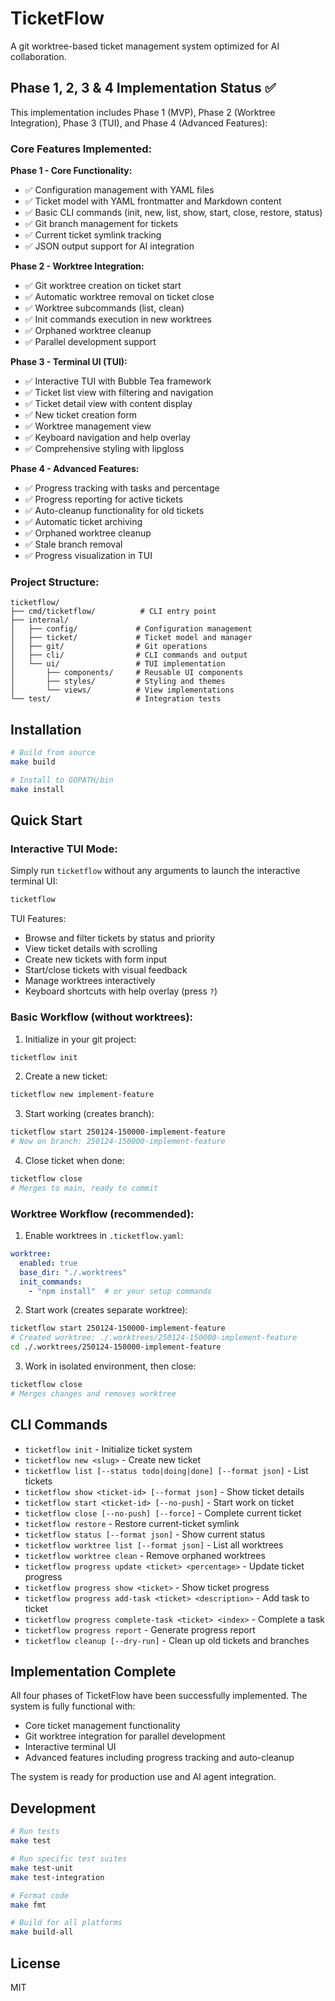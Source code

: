 # TicketFlow

A git worktree-based ticket management system optimized for AI collaboration.

## Phase 1, 2, 3 & 4 Implementation Status ✅

This implementation includes Phase 1 (MVP), Phase 2 (Worktree Integration), Phase 3 (TUI), and Phase 4 (Advanced Features):

### Core Features Implemented:

**Phase 1 - Core Functionality:**
- ✅ Configuration management with YAML files
- ✅ Ticket model with YAML frontmatter and Markdown content
- ✅ Basic CLI commands (init, new, list, show, start, close, restore, status)
- ✅ Git branch management for tickets
- ✅ Current ticket symlink tracking
- ✅ JSON output support for AI integration

**Phase 2 - Worktree Integration:**
- ✅ Git worktree creation on ticket start
- ✅ Automatic worktree removal on ticket close
- ✅ Worktree subcommands (list, clean)
- ✅ Init commands execution in new worktrees
- ✅ Orphaned worktree cleanup
- ✅ Parallel development support

**Phase 3 - Terminal UI (TUI):**
- ✅ Interactive TUI with Bubble Tea framework
- ✅ Ticket list view with filtering and navigation
- ✅ Ticket detail view with content display
- ✅ New ticket creation form
- ✅ Worktree management view
- ✅ Keyboard navigation and help overlay
- ✅ Comprehensive styling with lipgloss

**Phase 4 - Advanced Features:**
- ✅ Progress tracking with tasks and percentage
- ✅ Progress reporting for active tickets
- ✅ Auto-cleanup functionality for old tickets
- ✅ Automatic ticket archiving
- ✅ Orphaned worktree cleanup
- ✅ Stale branch removal
- ✅ Progress visualization in TUI

### Project Structure:
```
ticketflow/
├── cmd/ticketflow/          # CLI entry point
├── internal/
│   ├── config/             # Configuration management
│   ├── ticket/             # Ticket model and manager
│   ├── git/                # Git operations
│   ├── cli/                # CLI commands and output
│   └── ui/                 # TUI implementation
│       ├── components/     # Reusable UI components
│       ├── styles/         # Styling and themes
│       └── views/          # View implementations
└── test/                   # Integration tests
```

## Installation

```bash
# Build from source
make build

# Install to GOPATH/bin
make install
```

## Quick Start

### Interactive TUI Mode:

Simply run `ticketflow` without any arguments to launch the interactive terminal UI:

```bash
ticketflow
```

TUI Features:
- Browse and filter tickets by status and priority
- View ticket details with scrolling
- Create new tickets with form input
- Start/close tickets with visual feedback
- Manage worktrees interactively
- Keyboard shortcuts with help overlay (press `?`)

### Basic Workflow (without worktrees):

1. Initialize in your git project:
```bash
ticketflow init
```

2. Create a new ticket:
```bash
ticketflow new implement-feature
```

3. Start working (creates branch):
```bash
ticketflow start 250124-150000-implement-feature
# Now on branch: 250124-150000-implement-feature
```

4. Close ticket when done:
```bash
ticketflow close
# Merges to main, ready to commit
```

### Worktree Workflow (recommended):

1. Enable worktrees in `.ticketflow.yaml`:
```yaml
worktree:
  enabled: true
  base_dir: "./.worktrees"
  init_commands:
    - "npm install"  # or your setup commands
```

2. Start work (creates separate worktree):
```bash
ticketflow start 250124-150000-implement-feature
# Created worktree: ./.worktrees/250124-150000-implement-feature
cd ./.worktrees/250124-150000-implement-feature
```

3. Work in isolated environment, then close:
```bash
ticketflow close
# Merges changes and removes worktree
```

## CLI Commands

- `ticketflow init` - Initialize ticket system
- `ticketflow new <slug>` - Create new ticket
- `ticketflow list [--status todo|doing|done] [--format json]` - List tickets
- `ticketflow show <ticket-id> [--format json]` - Show ticket details
- `ticketflow start <ticket-id> [--no-push]` - Start work on ticket
- `ticketflow close [--no-push] [--force]` - Complete current ticket
- `ticketflow restore` - Restore current-ticket symlink
- `ticketflow status [--format json]` - Show current status
- `ticketflow worktree list [--format json]` - List all worktrees
- `ticketflow worktree clean` - Remove orphaned worktrees
- `ticketflow progress update <ticket> <percentage>` - Update ticket progress
- `ticketflow progress show <ticket>` - Show ticket progress
- `ticketflow progress add-task <ticket> <description>` - Add task to ticket
- `ticketflow progress complete-task <ticket> <index>` - Complete a task
- `ticketflow progress report` - Generate progress report
- `ticketflow cleanup [--dry-run]` - Clean up old tickets and branches

## Implementation Complete

All four phases of TicketFlow have been successfully implemented. The system is fully functional with:
- Core ticket management functionality
- Git worktree integration for parallel development
- Interactive terminal UI
- Advanced features including progress tracking and auto-cleanup

The system is ready for production use and AI agent integration.

## Development

```bash
# Run tests
make test

# Run specific test suites
make test-unit
make test-integration

# Format code
make fmt

# Build for all platforms
make build-all
```

## License

MIT